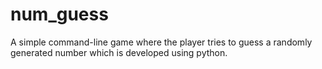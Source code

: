 # num_guess
A simple command-line game where the player tries to guess a randomly generated number which is developed using python.
